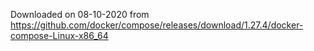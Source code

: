 Downloaded on 08-10-2020 from https://github.com/docker/compose/releases/download/1.27.4/docker-compose-Linux-x86_64

